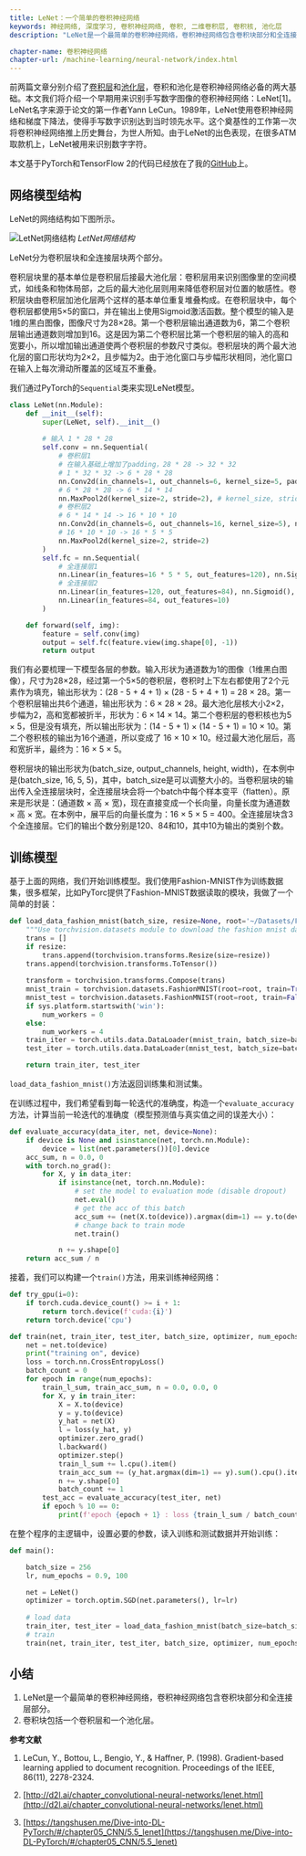 ```yaml
---
title: LeNet：一个简单的卷积神经网络
keywords: 神经网络, 深度学习, 卷积神经网络, 卷积, 二维卷积层, 卷积核, 池化层
description: "LeNet是一个最简单的卷积神经网络，卷积神经网络包含卷积块部分和全连接层部分。卷积块包括一个卷积层和一个池化层。"

chapter-name: 卷积神经网络
chapter-url: /machine-learning/neural-network/index.html
---
```


前两篇文章分别介绍了[卷积层](./two-dimension-convolution-layer.html)和[池化层](./pooling.html)，卷积和池化是卷积神经网络必备的两大基础。本文我们将介绍一个早期用来识别手写数字图像的卷积神经网络：LeNet[1]。LeNet名字来源于论文的第一作者Yann LeCun。1989年，LeNet使用卷积神经网络和梯度下降法，使得手写数字识别达到当时领先水平。这个奠基性的工作第一次将卷积神经网络推上历史舞台，为世人所知。由于LeNet的出色表现，在很多ATM取款机上，LeNet被用来识别数字字符。

本文基于PyTorch和TensorFlow 2的代码已经放在了我的[GitHub](https://github.com/luweizheng/machine-learning-notes/tree/master/neural-network/cnn)上。

## 网络模型结构

LeNet的网络结构如下图所示。

![LetNet网络结构](http://aixingqiu-1258949597.cos.ap-beijing.myqcloud.com/2020-11-23-075905.png)
*LetNet网络结构*

LeNet分为卷积层块和全连接层块两个部分。

卷积层块里的基本单位是卷积层后接最大池化层：卷积层用来识别图像里的空间模式，如线条和物体局部，之后的最大池化层则用来降低卷积层对位置的敏感性。卷积层块由卷积层加池化层两个这样的基本单位重复堆叠构成。在卷积层块中，每个卷积层都使用5×5的窗口，并在输出上使用Sigmoid激活函数。整个模型的输入是1维的黑白图像，图像尺寸为28×28。第一个卷积层输出通道数为6，第二个卷积层输出通道数则增加到16。这是因为第二个卷积层比第一个卷积层的输入的高和宽要小，所以增加输出通道使两个卷积层的参数尺寸类似。卷积层块的两个最大池化层的窗口形状均为2×2，且步幅为2。由于池化窗口与步幅形状相同，池化窗口在输入上每次滑动所覆盖的区域互不重叠。

我们通过PyTorch的`Sequential`类来实现LeNet模型。

```python
class LeNet(nn.Module):
    def __init__(self):
        super(LeNet, self).__init__()
        
        # 输入 1 * 28 * 28
        self.conv = nn.Sequential(
            # 卷积层1
            # 在输入基础上增加了padding，28 * 28 -> 32 * 32
            # 1 * 32 * 32 -> 6 * 28 * 28
            nn.Conv2d(in_channels=1, out_channels=6, kernel_size=5, padding=2), nn.Sigmoid(),
            # 6 * 28 * 28 -> 6 * 14 * 14
            nn.MaxPool2d(kernel_size=2, stride=2), # kernel_size, stride
            # 卷积层2
            # 6 * 14 * 14 -> 16 * 10 * 10 
            nn.Conv2d(in_channels=6, out_channels=16, kernel_size=5), nn.Sigmoid(),
            # 16 * 10 * 10 -> 16 * 5 * 5
            nn.MaxPool2d(kernel_size=2, stride=2)
        )
        self.fc = nn.Sequential(
            # 全连接层1
            nn.Linear(in_features=16 * 5 * 5, out_features=120), nn.Sigmoid(),
            # 全连接层2
            nn.Linear(in_features=120, out_features=84), nn.Sigmoid(),
            nn.Linear(in_features=84, out_features=10)
        )

    def forward(self, img):
        feature = self.conv(img)
        output = self.fc(feature.view(img.shape[0], -1))
        return output
```

我们有必要梳理一下模型各层的参数。输入形状为通道数为1的图像（1维黑白图像），尺寸为28×28，经过第一个5×5的卷积层，卷积时上下左右都使用了2个元素作为填充，输出形状为：(28 - 5 + 4 + 1) × (28 - 5 + 4 + 1) = 28 × 28。第一个卷积层输出共6个通道，输出形状为：6 × 28 × 28。最大池化层核大小2×2，步幅为2，高和宽都被折半，形状为：6 × 14 × 14。第二个卷积层的卷积核也为5 × 5，但是没有填充，所以输出形状为：(14 - 5 + 1) × (14 - 5 + 1) = 10 × 10。第二个卷积核的输出为16个通道，所以变成了 16 × 10 × 10。经过最大池化层后，高和宽折半，最终为：16 × 5 × 5。

卷积层块的输出形状为(batch_size, output_channels, height, width)，在本例中是(batch_size, 16, 5, 5)，其中，batch_size是可以调整大小的。当卷积层块的输出传入全连接层块时，全连接层块会将一个batch中每个样本变平（flatten）。原来是形状是：(通道数 × 高 × 宽)，现在直接变成一个长向量，向量长度为通道数 × 高 × 宽。在本例中，展平后的向量长度为：16 × 5 × 5 = 400。全连接层块含3个全连接层。它们的输出个数分别是120、84和10，其中10为输出的类别个数。

## 训练模型

基于上面的网络，我们开始训练模型。我们使用Fashion-MNIST作为训练数据集，很多框架，比如PyTorc提供了Fashion-MNIST数据读取的模块，我做了一个简单的封装：

```python
def load_data_fashion_mnist(batch_size, resize=None, root='~/Datasets/FashionMNIST'):
    """Use torchvision.datasets module to download the fashion mnist dataset and then load into memory."""
    trans = []
    if resize:
        trans.append(torchvision.transforms.Resize(size=resize))
    trans.append(torchvision.transforms.ToTensor())
    
    transform = torchvision.transforms.Compose(trans)
    mnist_train = torchvision.datasets.FashionMNIST(root=root, train=True, download=True, transform=transform)
    mnist_test = torchvision.datasets.FashionMNIST(root=root, train=False, download=True, transform=transform)
    if sys.platform.startswith('win'):
        num_workers = 0  
    else:
        num_workers = 4
    train_iter = torch.utils.data.DataLoader(mnist_train, batch_size=batch_size, shuffle=True, num_workers=num_workers)
    test_iter = torch.utils.data.DataLoader(mnist_test, batch_size=batch_size, shuffle=False, num_workers=num_workers)

    return train_iter, test_iter
```

`load_data_fashion_mnist()`方法返回训练集和测试集。

在训练过程中，我们希望看到每一轮迭代的准确度，构造一个`evaluate_accuracy`方法，计算当前一轮迭代的准确度（模型预测值与真实值之间的误差大小）：

```python
def evaluate_accuracy(data_iter, net, device=None):
    if device is None and isinstance(net, torch.nn.Module):
        device = list(net.parameters())[0].device
    acc_sum, n = 0.0, 0
    with torch.no_grad():
        for X, y in data_iter:
            if isinstance(net, torch.nn.Module):
                # set the model to evaluation mode (disable dropout)
                net.eval() 
                # get the acc of this batch
                acc_sum += (net(X.to(device)).argmax(dim=1) == y.to(device)).float().sum().cpu().item()
                # change back to train mode
                net.train() 

            n += y.shape[0]
    return acc_sum / n
```

接着，我们可以构建一个`train()`方法，用来训练神经网络：

```python
def try_gpu(i=0):
    if torch.cuda.device_count() >= i + 1:
        return torch.device(f'cuda:{i}')
    return torch.device('cpu')

def train(net, train_iter, test_iter, batch_size, optimizer, num_epochs, device=try_gpu()):
    net = net.to(device)
    print("training on", device)
    loss = torch.nn.CrossEntropyLoss()
    batch_count = 0
    for epoch in range(num_epochs):
        train_l_sum, train_acc_sum, n = 0.0, 0.0, 0
        for X, y in train_iter:
            X = X.to(device)
            y = y.to(device)
            y_hat = net(X)
            l = loss(y_hat, y)
            optimizer.zero_grad()
            l.backward()
            optimizer.step()
            train_l_sum += l.cpu().item()
            train_acc_sum += (y_hat.argmax(dim=1) == y).sum().cpu().item()
            n += y.shape[0]
            batch_count += 1
        test_acc = evaluate_accuracy(test_iter, net)
        if epoch % 10 == 0:
            print(f'epoch {epoch + 1} : loss {train_l_sum / batch_count:.3f}, train acc {train_acc_sum / n:.3f}, test acc {test_acc:.3f}')
```

在整个程序的主逻辑中，设置必要的参数，读入训练和测试数据并开始训练：

```python
def main():

    batch_size = 256
    lr, num_epochs = 0.9, 100

    net = LeNet()
    optimizer = torch.optim.SGD(net.parameters(), lr=lr)
    
    # load data
    train_iter, test_iter = load_data_fashion_mnist(batch_size=batch_size)
    # train
    train(net, train_iter, test_iter, batch_size, optimizer, num_epochs)
```

## 小结

1. LeNet是一个最简单的卷积神经网络，卷积神经网络包含卷积块部分和全连接层部分。
2. 卷积块包括一个卷积层和一个池化层。

**参考文献**

1. LeCun, Y., Bottou, L., Bengio, Y., & Haffner, P. (1998). Gradient-based learning applied to document recognition. Proceedings of the IEEE, 86(11), 2278-2324.

2. [http://d2l.ai/chapter_convolutional-neural-networks/lenet.html](http://d2l.ai/chapter_convolutional-neural-networks/lenet.html)

3. [https://tangshusen.me/Dive-into-DL-PyTorch/#/chapter05_CNN/5.5_lenet](https://tangshusen.me/Dive-into-DL-PyTorch/#/chapter05_CNN/5.5_lenet)